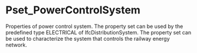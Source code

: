 # Pset_PowerControlSystem

Properties of power control system. The property set can be used by the predefined type ELECTRICAL of IfcDistributionSystem. The property set can be used to characterize the system that controls the railway energy network.<!-- end of definition -->
